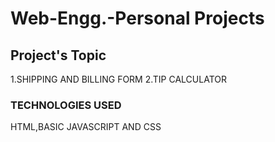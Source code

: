 # Web-Engg.-Personal Projects 
## Project's Topic
1.SHIPPING AND BILLING FORM
2.TIP CALCULATOR
### TECHNOLOGIES USED
HTML,BASIC JAVASCRIPT AND CSS
 
